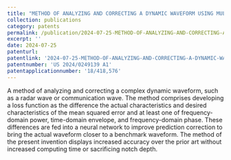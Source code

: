 ```yaml
---
title: "METHOD OF ANALYZING AND CORRECTING A DYNAMIC WAVEFORM USING MULTIVARIATE ERROR LOSS FUNCTIONS"
collection: publications
category: patents
permalink: /publication/2024-07-25-METHOD-OF-ANALYZING-AND-CORRECTING-A-DYNAMIC-WAVEFORM-USING-MULTIVARIATE-ERROR-LOSS-FUNCTIONS
excerpt: ''
date: 2024-07-25
patenturl: 
patentlink: '2024-07-25-METHOD-OF-ANALYZING-AND-CORRECTING-A-DYNAMIC-WAVEFORM-USING-MULTIVARIATE-ERROR-LOSS-FUNCTIONS.pdf'
patentnumber: 'US 2024/0249139 A1'
patentapplicationnumber: '18/418,576'
---
```


A method of analyzing and correcting a complex dynamic waveform, such as a radar wave or communication wave. The method comprises developing a loss function as the difference the actual characteristics and desired characteristics of the mean squared error and at least one of frequency-domain power, time-domain envelope, and frequency-domain phase. These differences are fed into a neural network to improve prediction correction to bring the actual waveform closer to a benchmark waveform. The method of the present invention displays increased accuracy over the prior art without increased computing time or sacrificing notch depth.